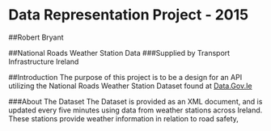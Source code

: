 # Data Representation Project - 2015
##Robert Bryant


##National Roads Weather Station Data
###Supplied by Transport Infrastructure Ireland

##Introduction
The purpose of this project is to be a design for an API utilizing the National Roads Weather Station Dataset 
found at [Data.Gov.Ie](https://data.gov.ie/dataset/national-roads-weather-station-data)

###About The Dataset
The Dataset is provided as an XML document, and is updated every five minutes using data from weather stations across Ireland. 
These stations provide weather information in relation to road safety, 


